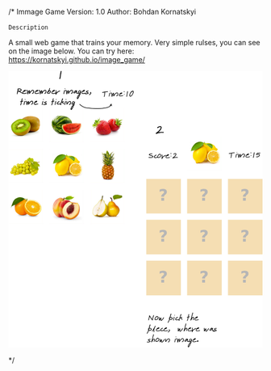 /*
Immage Game
Version: 1.0
Author: Bohdan Kornatskyi



    Description

A small web game that trains your memory.
Very simple rulses, you can see on the image below.
You can try here: https://kornatskyi.github.io/image_game/


![alt text](https://raw.githubusercontent.com/kornatskyi/image_game/master/src/components/img/game_rules.png)

*/

